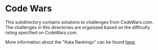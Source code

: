 # Code Wars

This subdirectory contains solutions to challenges from CodeWars.com. The
challenges in this directories are organized based on the difficulty rating
specified on CodeWars.com.

More information about the "Kata Rankings" can be found
[here](https://github.com/Codewars/codewars.com/wiki/Kata-Ranking).
